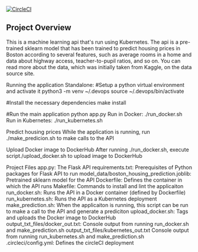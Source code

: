 [![CircleCI](https://circleci.com/gh/amitnike/udacity-project4-microservice-kubernetes.svg?style=svg)](https://circleci.com/gh/amitnike/udacity-project4-microservice-kubernetes)

## Project Overview

This is a machine learning api that's run using Kubernetes. The api is a pre-trained sklearn model that has been trained to predict housing prices in Boston according to several features, such as average rooms in a home and data about highway access, teacher-to-pupil ratios, and so on. You can read more about the data, which was initially taken from Kaggle, on the data source site.

Running the application
Standalone:
#Setup a python virtual environment and activate it
python3 -m venv ~/.devops
source ~/.devops/bin/activate

#Install the necessary dependencies
make install

#Run the main application
python app.py
Run in Docker: ./run_docker.sh
Run in Kubernetes: ./run_kubernetes.sh


Predict housing prices
While the application is running, run ./make_predicion.sh to make calls to the API

Upload Docker image to DockerHub
After running ./run_docker.sh, execute script./upload_docker.sh to upload image to DockerHub

Project Files
app.py: The Flask API
requirements.txt: Prerequisites of Python packages for Flask API to run
model_data/boston_housing_prediction.joblib: Pretrained sklearn model for the API
Dockerfile: Defines the container in which the API runs
Makefile: Commands to install and lint the applicaiton
run_docker.sh: Runs the API in a Docker container (defined by Dockerfile)
run_kubernetes.sh: Runs the API as a Kubernetes deployment
make_prediction.sh: When the applicaiton is running, this script can be run to make a call to the API and generate a prediciton
upload_docker.sh: Tags and uploads the Docker image to DockerHub
output_txt_files/docker_out.txt: Console output from running run_docker.sh and make_prediction.sh
output_txt_files/kubernetes_out.txt Console output from running run_kubernetes.sh and make_prediction.sh
.circleci/config.yml: Defines the circleCI deployment